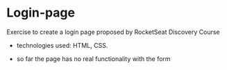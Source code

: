 # Login-page
Exercise to create a login page proposed by RocketSeat Discovery Course

- technologies used: HTML, CSS.


* so far the page has no real functionality with the form
